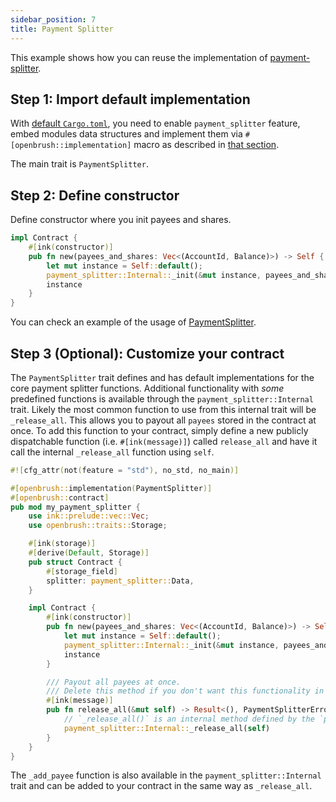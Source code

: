 ```yaml
---
sidebar_position: 7
title: Payment Splitter
---
```


This example shows how you can reuse the implementation of
[payment-splitter](https://github.com/Brushfam/openbrush-contracts/tree/main/contracts/src/finance/payment_splitter).

## Step 1: Import default implementation

With [default `Cargo.toml`](/smart-contracts/overview#the-default-toml-of-your-project-with-openbrush),
you need to enable `payment_splitter` feature, embed modules data structures and implement them via `#[openbrush::implementation]` macro
as described in [that section](/smart-contracts/overview#reuse-implementation-of-traits-from-openbrush).

The main trait is `PaymentSplitter`.

## Step 2: Define constructor

Define constructor where you init payees and shares.

```rust
impl Contract {
    #[ink(constructor)]
    pub fn new(payees_and_shares: Vec<(AccountId, Balance)>) -> Self {
        let mut instance = Self::default();
        payment_splitter::Internal::_init(&mut instance, payees_and_shares).expect("Should init");
        instance
    }
}
```

You can check an example of the usage of [PaymentSplitter](https://github.com/Brushfam/openbrush-contracts/tree/main/examples/payment_splitter).

## Step 3 (Optional): Customize your contract

The `PaymentSplitter` trait defines and has default implementations for the core payment splitter functions.
Additional functionality with *some* predefined functions is available through the `payment_splitter::Internal` trait. 
Likely the most common function to use from this internal trait will be `_release_all`. This allows you to payout all 
`payees` stored in the contract at once. To add this function to your contract, simply define a new publicly dispatchable 
function (i.e. `#[ink(message)]`) called `release_all` and have it call the internal `_release_all` function using `self`.

```rust
#![cfg_attr(not(feature = "std"), no_std, no_main)]

#[openbrush::implementation(PaymentSplitter)]
#[openbrush::contract]
pub mod my_payment_splitter {
    use ink::prelude::vec::Vec;
    use openbrush::traits::Storage;

    #[ink(storage)]
    #[derive(Default, Storage)]
    pub struct Contract {
        #[storage_field]
        splitter: payment_splitter::Data,
    }

    impl Contract {
        #[ink(constructor)]
        pub fn new(payees_and_shares: Vec<(AccountId, Balance)>) -> Self {
            let mut instance = Self::default();
            payment_splitter::Internal::_init(&mut instance, payees_and_shares).expect("Should init");
            instance
        }

        /// Payout all payees at once.
        /// Delete this method if you don't want this functionality in your version of the payment splitter.
        #[ink(message)]
        pub fn release_all(&mut self) -> Result<(), PaymentSplitterError> {
            // `_release_all()` is an internal method defined by the `payment_splitter::Internal` trait
            payment_splitter::Internal::_release_all(self)
        }
    }
}

```
The `_add_payee` function is also available in the `payment_splitter::Internal` trait and can be added to 
your contract in the same way as `_release_all`.